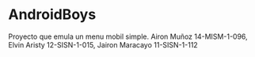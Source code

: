 # AndroidBoys
Proyecto que emula un menu mobil simple. Airon Muñoz 14-MISM-1-096, Elvin Aristy 12-SISN-1-015, Jairon Maracayo 11-SISN-1-112
